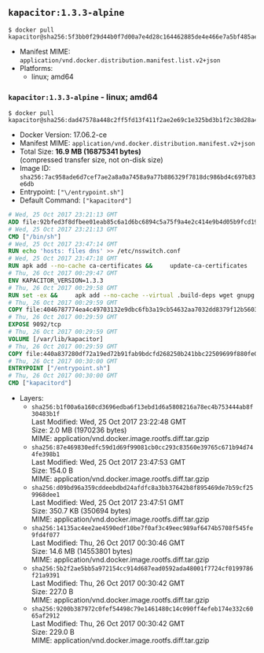 ## `kapacitor:1.3.3-alpine`

```console
$ docker pull kapacitor@sha256:5f3bb0f29d44b0f7d00a7e4d28c164462885de4e466e7a5bf485ae52b61b520d
```

-	Manifest MIME: `application/vnd.docker.distribution.manifest.list.v2+json`
-	Platforms:
	-	linux; amd64

### `kapacitor:1.3.3-alpine` - linux; amd64

```console
$ docker pull kapacitor@sha256:dad47578a448c2ff5fd13f411f2ae2e69c1e325bd3b1f2c38d28a425d1048cba
```

-	Docker Version: 17.06.2-ce
-	Manifest MIME: `application/vnd.docker.distribution.manifest.v2+json`
-	Total Size: **16.9 MB (16875341 bytes)**  
	(compressed transfer size, not on-disk size)
-	Image ID: `sha256:7ac958ade6d7cef7ae2a8a0a7458a9a77b886329f7818dc986bd4c697b83e6db`
-	Entrypoint: `["\/entrypoint.sh"]`
-	Default Command: `["kapacitord"]`

```dockerfile
# Wed, 25 Oct 2017 23:21:13 GMT
ADD file:92bfed3f8dfbee01eab85c6a1d6bc6894c5a75f9a4e2c414e9b4d05b9fcd19d0 in / 
# Wed, 25 Oct 2017 23:21:13 GMT
CMD ["/bin/sh"]
# Wed, 25 Oct 2017 23:47:14 GMT
RUN echo 'hosts: files dns' >> /etc/nsswitch.conf
# Wed, 25 Oct 2017 23:47:18 GMT
RUN apk add --no-cache ca-certificates &&     update-ca-certificates
# Thu, 26 Oct 2017 00:29:47 GMT
ENV KAPACITOR_VERSION=1.3.3
# Thu, 26 Oct 2017 00:29:58 GMT
RUN set -ex &&     apk add --no-cache --virtual .build-deps wget gnupg tar &&     for key in         05CE15085FC09D18E99EFB22684A14CF2582E0C5 ;     do         gpg --keyserver ha.pool.sks-keyservers.net --recv-keys "$key" ||         gpg --keyserver pgp.mit.edu --recv-keys "$key" ||         gpg --keyserver keyserver.pgp.com --recv-keys "$key" ;     done &&     wget -q https://dl.influxdata.com/kapacitor/releases/kapacitor-${KAPACITOR_VERSION}-static_linux_amd64.tar.gz.asc &&     wget -q https://dl.influxdata.com/kapacitor/releases/kapacitor-${KAPACITOR_VERSION}-static_linux_amd64.tar.gz &&     gpg --batch --verify kapacitor-${KAPACITOR_VERSION}-static_linux_amd64.tar.gz.asc kapacitor-${KAPACITOR_VERSION}-static_linux_amd64.tar.gz &&     mkdir -p /usr/src &&     tar -C /usr/src -xzf kapacitor-${KAPACITOR_VERSION}-static_linux_amd64.tar.gz &&     rm -f /usr/src/kapacitor-*/kapacitor.conf &&     chmod +x /usr/src/kapacitor-*/* &&     cp -a /usr/src/kapacitor-*/* /usr/bin/ &&     rm -rf *.tar.gz* /usr/src /root/.gnupg &&     apk del .build-deps
# Thu, 26 Oct 2017 00:29:59 GMT
COPY file:4046787774ea4c49703132e9dbc6fb3a19cb54632aa7032dd8379f12b56034d9 in /etc/kapacitor/kapacitor.conf 
# Thu, 26 Oct 2017 00:29:59 GMT
EXPOSE 9092/tcp
# Thu, 26 Oct 2017 00:29:59 GMT
VOLUME [/var/lib/kapacitor]
# Thu, 26 Oct 2017 00:29:59 GMT
COPY file:440a837280df72a19ed72b91fab9bdcfd268250b241bbc22509699f880fe0d17 in /entrypoint.sh 
# Thu, 26 Oct 2017 00:30:00 GMT
ENTRYPOINT ["/entrypoint.sh"]
# Thu, 26 Oct 2017 00:30:00 GMT
CMD ["kapacitord"]
```

-	Layers:
	-	`sha256:b1f00a6a160cd3696edba6f13ebd1d6a5808216a78ec4b753444ab8f30483b1f`  
		Last Modified: Wed, 25 Oct 2017 23:22:48 GMT  
		Size: 2.0 MB (1970236 bytes)  
		MIME: application/vnd.docker.image.rootfs.diff.tar.gzip
	-	`sha256:87e469830edfc59d1d69f99081cb0cc293c83560e39765c671b94d744fe398b1`  
		Last Modified: Wed, 25 Oct 2017 23:47:53 GMT  
		Size: 154.0 B  
		MIME: application/vnd.docker.image.rootfs.diff.tar.gzip
	-	`sha256:d09bd96a359cddeebdbd24afdfc8a3bb37642b8f895469de7b59cf259968dee1`  
		Last Modified: Wed, 25 Oct 2017 23:47:51 GMT  
		Size: 350.7 KB (350694 bytes)  
		MIME: application/vnd.docker.image.rootfs.diff.tar.gzip
	-	`sha256:14135ac4ee2ae4590edf10be7f0af3c49eec989af6474b5708f545fe9fd4f077`  
		Last Modified: Thu, 26 Oct 2017 00:30:46 GMT  
		Size: 14.6 MB (14553801 bytes)  
		MIME: application/vnd.docker.image.rootfs.diff.tar.gzip
	-	`sha256:5b2f2ae5bb5a972154cc914d687ead0592ada48001f7724cf0199786f21a9391`  
		Last Modified: Thu, 26 Oct 2017 00:30:42 GMT  
		Size: 227.0 B  
		MIME: application/vnd.docker.image.rootfs.diff.tar.gzip
	-	`sha256:9200b387972c0fef54498c79e1461480c14c090ff4efeb174e332c6065af2912`  
		Last Modified: Thu, 26 Oct 2017 00:30:42 GMT  
		Size: 229.0 B  
		MIME: application/vnd.docker.image.rootfs.diff.tar.gzip
